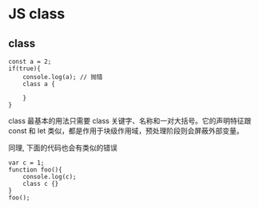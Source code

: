 # JS class

## class

```
const a = 2;
if(true){
    console.log(a); // 抛错
    class a {

    }
}
```

class 最基本的用法只需要 class 关键字、名称和一对大括号。它的声明特征跟 const 和 let 类似，都是作用于块级作用域，预处理阶段则会屏蔽外部变量。

同理, 下面的代码也会有类似的错误

```
var c = 1;
function foo(){
    console.log(c);
    class c {}
}
foo();
```